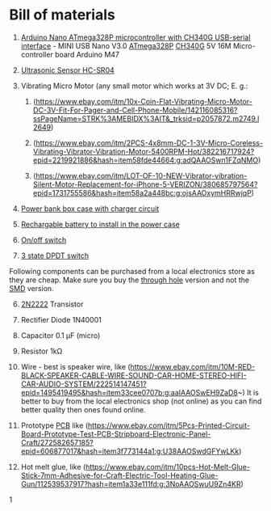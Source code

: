 # Bill of materials

1. [Arduino Nano ATmega328P microcontroller with CH340G USB-serial interface](https://www.ebay.com/itm/MINI-USB-Nano-V3-0-ATmega328P-CH340G-5V-16M-Micro-controller-board-Arduino-M47/291548871778?ssPageName=STRK%3AMEBIDX%3AIT&_trksid=p2057872.m2749.l2649) - MINI USB Nano V3.0 [ATmega328P](images/ATmega328P.jpg) [CH340G](images/CH340G.jpg) 5V 16M Micro-controller board Arduino M47

2. [Ultrasonic Sensor HC-SR04](https://www.ebay.com/itm/1-2-5-10PCS-Ultrasonic-Module-HC-SR04-Distance-Transducer-Sensor-for-Arduino/112546863866?ssPageName=STRK%3AMEBIDX%3AIT&var=412941347380&_trksid=p2057872.m2749.l2649)

3. Vibrating Micro Motor (any small motor which works at 3V DC; E. g.:
   1. (https://www.ebay.com/itm/10x-Coin-Flat-Vibrating-Micro-Motor-DC-3V-Fit-For-Pager-and-Cell-Phone-Mobile/142116085316?ssPageName=STRK%3AMEBIDX%3AIT&_trksid=p2057872.m2749.l2649)

   2. (https://www.ebay.com/itm/2PCS-4x8mm-DC-1-3V-Micro-Coreless-Vibrating-Vibrator-Vibration-Motor-5400RPM-Hot/382216717924?epid=2219921886&hash=item58fde44664:g:adQAAOSwn1FZqNMO)

   3. (https://www.ebay.com/itm/LOT-OF-10-NEW-Vibrator-vibration-Silent-Motor-Replacement-for-iPhone-5-VERIZON/380685797564?epid=1731755586&hash=item58a2a448bc:g:ojsAAOxymHRRwjqP)

4. [Power bank box case with charger circuit](https://www.ebay.com/itm/2600mAh-Box-Case-Kit-Bank-Power-18650-Battery-HOT-DIY-Charger-USB-For-All-Phone/332198327461?ssPageName=STRK%3AMEBIDX%3AIT&var=541225900261&_trksid=p2057872.m2749.l2649)

5. [Rechargable battery to install in the power case](https://www.ebay.com/itm/10x-PKCELL-18650-Li-ion-Rechargeable-Battery-Bater%C3%ADa-Pila-3-7V-2200mAh-Flat-Top/131942744626?ssPageName=STRK%3AMEBIDX%3AIT&_trksid=p2057872.m2749.l2649)

6. [On/off switch](https://www.ebay.com/itm/10x-Red-Button-ON-OFF-SPST-2-Pin-Snap-In-Boat-Rocker-Switch-12A-125V-6A-250V-AC/310568187206?hash=item484f4e7546:g:nx8AAOSwvTBZuWxZ)

7. [3 state DPDT switch](https://www.ebay.com/itm/10-Pcs-6-Pins-2-Positions-DPDT-On-On-Mini-Slide-Switch-S6T6-K7L9/322869731297?epid=1569373440&hash=item4b2c891fe1:g:ThAAAOSwlaRaAjbD)

Following components can be purchased from a local electronics store as they are cheap. Make sure you buy the [through hole](https://en.wikipedia.org/wiki/Through-hole_technology) version and not the [SMD](https://en.wikipedia.org/wiki/Surface-mount_technology) version.

6. [2N2222](https://en.wikipedia.org/wiki/2N2222) Transistor 

7. Rectifier Diode 1N40001

8. Capacitor 0.1 μF (micro)

9. Resistor 1kΩ

10. Wire - best is speaker wire, like (https://www.ebay.com/itm/10M-RED-BLACK-SPEAKER-CABLE-WIRE-SOUND-CAR-HOME-STEREO-HIFI-CAR-AUDIO-SYSTEM/222514147451?epid=1495419495&hash=item33cee0707b:g:aaIAAOSwEH9ZaD8~) It is better to buy from the local electronics shop (not online) as you can find better quality then ones found online.

11. Prototype [PCB](https://en.wikipedia.org/wiki/Printed_circuit_board) like (https://www.ebay.com/itm/5Pcs-Printed-Circuit-Board-Prototype-Test-PCB-Stripboard-Electronic-Panel-Craft/272582657185?epid=606877017&hash=item3f773144a1:g:U38AAOSwdGFYwLKk)

12. Hot melt glue, like (https://www.ebay.com/itm/10pcs-Hot-Melt-Glue-Stick-7mm-Adhesive-for-Craft-Electric-Tool-Heating-Glue-Gun/112539537917?hash=item1a33e111fd:g:3NoAAOSwuU9Zn4KR)

1
